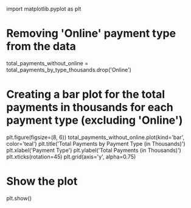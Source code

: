 import matplotlib.pyplot as plt

# Removing 'Online' payment type from the data
total_payments_without_online = total_payments_by_type_thousands.drop('Online')

# Creating a bar plot for the total payments in thousands for each payment type (excluding 'Online')
plt.figure(figsize=(8, 6))
total_payments_without_online.plot(kind='bar', color='teal')
plt.title('Total Payments by Payment Type (in Thousands)')
plt.xlabel('Payment Type')
plt.ylabel('Total Payments (in Thousands)')
plt.xticks(rotation=45)
plt.grid(axis='y', alpha=0.75)

# Show the plot
plt.show()
